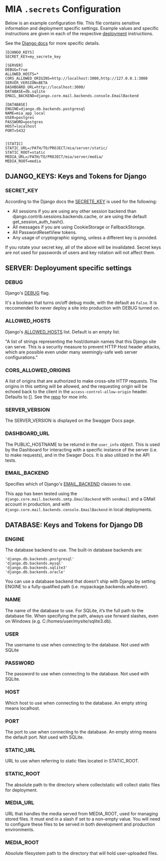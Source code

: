 # MIA `.secrets` Configuration

Below is an example configuration file. This file contains sensitive information and deployment specific settings. Example values and specific instructions are given in each of the respective [deployment](docs/deployment) instructions.

See the [Django docs](https://docs.djangoproject.com/en/5.0/ref/settings/) for more specific details.
``` shell
[DJANGO_KEYS]
SECRET_KEY=my_secrete_key

[SERVER]
DEBUG=True
ALLOWED_HOSTS=*
CORS_ALLOWED_ORIGINS=http://localhost:3000,http://127.0.0.1:3000
SERVER_VERSION=BETA
DASHBOARD_URL=http://localhost:3000/
DATABASE=db.sqlite
EMAIL_BACKEND=django.core.mail.backends.console.EmailBackend

[DATABASE]
ENGINE=django.db.backends.postgresql
NAME=mia_app_local
USER=postgres
PASSWORD=postgres
HOST=localhost
PORT=5432


[STATIC]
STATIC_URL=/PATH/TO/PROJECT/mia/server/static/
STATIC_ROOT=static
MEDIA_URL=/PATH/TO/PROJECT/mia/server/media/
MEDIA_ROOT=media
```


##  DJANGO_KEYS: Keys and Tokens for Django
### SECRET_KEY
According to the Django docs the [SECRETE_KEY](https://docs.djangoproject.com/en/dev/ref/settings/#secret-key) is used for the following:
- All sessions if you are using any other session backend than django.contrib.sessions.backends.cache, or are using the default get_session_auth_hash().
- All messages if you are using CookieStorage or FallbackStorage.
- All PasswordResetView tokens.
- Any usage of cryptographic signing, unless a different key is provided.

If you rotate your secret key, all of the above will be invalidated. Secret keys are not used for passwords of users and key rotation will not affect them.

## SERVER: Deployument specific settings

### DEBUG
Django's [DEBUG](https://docs.djangoproject.com/en/5.0/ref/settings/#debug) flag.

It's a boolean that turns on/off debug mode, with the default as `False`. It is reccomended to never deploy a site into production with DEBUG turned on.

### ALLOWED_HOSTS

Django's [ALLOWED_HOSTS](https://docs.djangoproject.com/en/5.0/ref/settings/#allowed-hosts) list. Default is an empty list. 

"A list of strings representing the host/domain names that this Django site can serve. This is a security measure to prevent HTTP Host header attacks, which are possible even under many seemingly-safe web server configurations."

### CORS_ALLOWED_ORIGINS
A list of origins that are authorized to make cross-site HTTP requests. The origins in this setting will be allowed, and the requesting origin will be echoed back to the client in the `access-control-allow-origin` header. Defaults to []. See the [repo](https://github.com/adamchainz/django-cors-headers) for moe info. 

### SERVER_VERSION
The SERVER_VERSION is displayed on the Swagger Docs page. 

### DASHBOARD_URL
The PUBLIC_HOSTNAME to be returnd in the `user_info` object. This is used by the Dashboard for interacting with a specific instance of the server (i.e. to make requests), and in the Swager Docs. It is also utilized in the API tests.

### EMAIL_BACKEND
Specifies which of Django's [EMAIL_BACKEND](https://docs.djangoproject.com/en/5.0/topics/email/#topic-email-backends) classes to use. 

This app has been tested using the `django.core.mail.backends.smtp.EmailBackend` with `sendmail` and a GMail account in production, and with `django.core.mail.backends.console.EmailBackend` in local deployments. 

##  DATABASE: Keys and Tokens for Django DB 
### ENGINE
The database backend to use. The built-in database backends are:

    'django.db.backends.postgresql'
    'django.db.backends.mysql'
    'django.db.backends.sqlite3'
    'django.db.backends.oracle'

You can use a database backend that doesn’t ship with Django by setting ENGINE to a fully-qualified path (i.e. mypackage.backends.whatever).

### NAME
The name of the database to use. For SQLite, it’s the full path to the database file. When specifying the path, always use forward slashes, even on Windows (e.g. C:/homes/user/mysite/sqlite3.db).

### USER
The username to use when connecting to the database. Not used with SQLite

### PASSWORD
The password to use when connecting to the database. Not used with SQLite.

### HOST
Which host to use when connecting to the database. An empty string means localhost.
### PORT
The port to use when connecting to the database. An empty string means the default port. Not used with SQLite.

### STATIC_URL
URL to use when referring to static files located in STATIC_ROOT.

### STATIC_ROOT
The absolute path to the directory where collectstatic will collect static files for deployment.

### MEDIA_URL
URL that handles the media served from MEDIA_ROOT, used for managing stored files. It must end in a slash if set to a non-empty value. You will need to configure these files to be served in both development and production environments.

### MEDIA_ROOT
Absolute filesystem path to the directory that will hold user-uploaded files.
